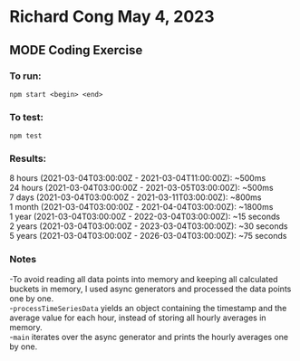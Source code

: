 # Richard Cong May 4, 2023 
## MODE Coding Exercise

### To run:
```
npm start <begin> <end>
```

### To test:
```
npm test
```

### Results:
8 hours (2021-03-04T03:00:00Z - 2021-03-04T11:00:00Z): ~500ms<br>
24 hours (2021-03-04T03:00:00Z - 2021-03-05T03:00:00Z): ~500ms<br>
7 days (2021-03-04T03:00:00Z - 2021-03-11T03:00:00Z): ~800ms<br>
1 month (2021-03-04T03:00:00Z - 2021-04-04T03:00:00Z): ~1800ms<br>
1 year (2021-03-04T03:00:00Z - 2022-03-04T03:00:00Z): ~15 seconds<br>
2 years (2021-03-04T03:00:00Z - 2023-03-04T03:00:00Z): ~30 seconds<br>
5 years (2021-03-04T03:00:00Z - 2026-03-04T03:00:00Z): ~75 seconds<br>

### Notes
-To avoid reading all data points into memory and keeping all calculated buckets in memory, I used async generators and processed the data points one by one.<br>
-```processTimeSeriesData``` yields an object containing the timestamp and the average value for each hour, instead of storing all hourly averages in memory.<br> -```main``` iterates over the async generator and prints the hourly averages one by one.<br>
